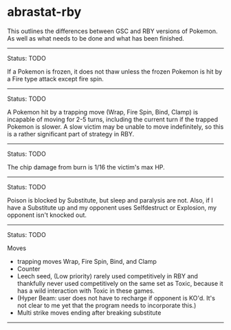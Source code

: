 abrastat-rby
============

This outlines the differences between GSC and RBY
versions of Pokemon. As well as what needs to be done
and what has been finished.

---

Status: TODO

If a Pokemon is frozen, it does not thaw unless the
frozen Pokemon is hit by a Fire type attack except fire spin.

---

Status: TODO

A Pokemon hit by a trapping move (Wrap, Fire Spin, Bind,
Clamp) is incapable of moving for 2-5 turns, including
the current turn if the trapped Pokemon is slower. A
slow victim may be unable to move indefinitely, so this
is a rather significant part of strategy in RBY.

---

Status: TODO

The chip damage from burn is 1/16 the victim's max HP.

---

Status: TODO

Poison is blocked by Substitute, but sleep and
paralysis are not. Also, if I have a Substitute up and
my opponent uses Selfdestruct or Explosion, my opponent
isn't knocked out.


---

Status: TODO

Moves
* trapping moves Wrap, Fire Spin, Bind, and Clamp
* Counter
* Leech seed, (Low priority) rarely used competitively
  in RBY and thankfully never used competitively on the
  same set as Toxic, because it has a wild interaction
  with Toxic in these games.
* (Hyper Beam: user does not have to recharge if
  opponent is KO'd. It's not clear to me yet that the
  program needs to incorporate this.)
* Multi strike moves ending after breaking substitute

---

